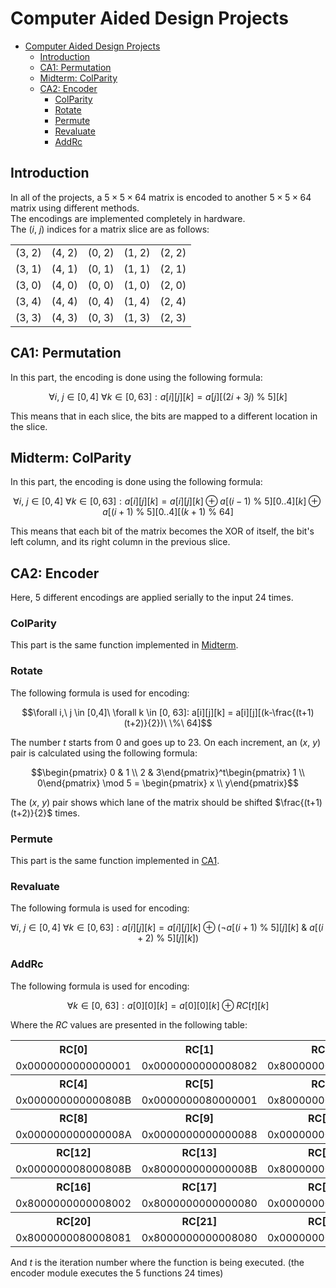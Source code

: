 # Computer Aided Design Projects

- [Computer Aided Design Projects](#computer-aided-design-projects)
  - [Introduction](#introduction)
  - [CA1: Permutation](#ca1-permutation)
  - [Midterm: ColParity](#midterm-colparity)
  - [CA2: Encoder](#ca2-encoder)
    - [ColParity](#colparity)
    - [Rotate](#rotate)
    - [Permute](#permute)
    - [Revaluate](#revaluate)
    - [AddRc](#addrc)

## Introduction

In all of the projects, a $5\times 5\times 64$ matrix is encoded to another $5\times 5\times 64$ matrix using different methods.  
The encodings are implemented completely in hardware.  
The $(i,\ j)$ indices for a matrix slice are as follows:

<table>
    <tr>
        <td>(3, 2)</td>
        <td>(4, 2)</td>
        <td>(0, 2)</td>
        <td>(1, 2)</td>
        <td>(2, 2)</td>
    </tr>
    <tr>
        <td>(3, 1)</td>
        <td>(4, 1)</td>
        <td>(0, 1)</td>
        <td>(1, 1)</td>
        <td>(2, 1)</td>
    </tr>
    <tr>
        <td>(3, 0)</td>
        <td>(4, 0)</td>
        <td>(0, 0)</td>
        <td>(1, 0)</td>
        <td>(2, 0)</td>
    </tr>
    <tr>
        <td>(3, 4)</td>
        <td>(4, 4)</td>
        <td>(0, 4)</td>
        <td>(1, 4)</td>
        <td>(2, 4)</td>
    </tr>
    <tr>
        <td>(3, 3)</td>
        <td>(4, 3)</td>
        <td>(0, 3)</td>
        <td>(1, 3)</td>
        <td>(2, 3)</td>
    </tr>
</table>

## CA1: Permutation

In this part, the encoding is done using the following formula:

$$\forall i,\ j \in [0,4]\ \forall k \in [0, 63]: a[i][j][k] = a[j][(2i+3j)\ \%\ 5][k]$$

This means that in each slice, the bits are mapped to a different location in the slice.

## Midterm: ColParity

In this part, the encoding is done using the following formula:

$$\forall i,\ j \in [0,4]\ \forall k \in [0, 63]: a[i][j][k] = a[i][j][k] \oplus a[(i-1)\ \%\ 5][0..4][k] \oplus a[(i+1)\ \%\ 5][0..4][(k+1)\ \%\ 64]$$

This means that each bit of the matrix becomes the XOR of itself, the bit's left column, and its right column in the previous slice.

## CA2: Encoder

Here, 5 different encodings are applied serially to the input 24 times.

### ColParity

This part is the same function implemented in [Midterm](#midterm-colparity).

### Rotate

The following formula is used for encoding:

$$\forall i,\ j \in [0,4]\ \forall k \in [0, 63]: a[i][j][k] = a[i][j][(k-\frac{(t+1)(t+2)}{2})\ \%\ 64]$$

The number $t$ starts from 0 and goes up to 23. On each increment, an $(x,\ y)$ pair is calculated using the following formula:

$$\begin{pmatrix} 0 & 1 \\ 2 & 3\end{pmatrix}^t\begin{pmatrix} 1 \\ 0\end{pmatrix} \mod 5 = \begin{pmatrix} x \\ y\end{pmatrix}$$

The $(x,\ y)$ pair shows which lane of the matrix should be shifted $\frac{(t+1)(t+2)}{2}$ times.

### Permute

This part is the same function implemented in [CA1](#ca1-permutation).

### Revaluate

The following formula is used for encoding:

$$\forall i,\ j \in [0,4]\ \forall k \in [0, 63]: a[i][j][k] = a[i][j][k] \oplus (\lnot a[(i+1)\ \%\ 5][j][k]\ \&\ a[(i+2)\ \%\ 5][j][k])$$

### AddRc

The following formula is used for encoding:

$$\forall k \in [0,\ 63]: a[0][0][k] = a[0][0][k] \oplus RC[t][k]$$

Where the $RC$ values are presented in the following table:

<table>
    <tr>
        <th>RC[0]</th>
        <th>RC[1]</th>
        <th>RC[2]</th>
        <th>RC[3]</th>
    </tr>
    <tr>
        <td>0x0000000000000001</td>
        <td>0x0000000000008082</td>
        <td>0x800000000000808A</td>
        <td>0x8000000080008000</td>
    </tr>
    <tr>
        <th>RC[4]</th>
        <th>RC[5]</th>
        <th>RC[6]</th>
        <th>RC[7]</th>
    </tr>
    <tr>
        <td>0x000000000000808B</td>
        <td>0x0000000080000001</td>
        <td>0x8000000080008081</td>
        <td>0x8000000000008009</td>
    </tr>
    <tr>
        <th>RC[8]</th>
        <th>RC[9]</th>
        <th>RC[10]</th>
        <th>RC[11]</th>
    </tr>
    <tr>
        <td>0x000000000000008A</td>
        <td>0x0000000000000088</td>
        <td>0x0000000080008009</td>
        <td>0x000000008000000A</td>
    </tr>
    <tr>
        <th>RC[12]</th>
        <th>RC[13]</th>
        <th>RC[14]</th>
        <th>RC[15]</th>
    </tr>
    <tr>
        <td>0x000000008000808B</td>
        <td>0x800000000000008B</td>
        <td>0x8000000000008089</td>
        <td>0x8000000000008003</td>
    </tr>
    <tr>
        <th>RC[16]</th>
        <th>RC[17]</th>
        <th>RC[18]</th>
        <th>RC[19]</th>
    </tr>
    <tr>
        <td>0x8000000000008002</td>
        <td>0x8000000000000080</td>
        <td>0x000000000000800A</td>
        <td>0x800000008000000A</td>
    </tr>
    <tr>
        <th>RC[20]</th>
        <th>RC[21]</th>
        <th>RC[22]</th>
        <th>RC[23]</th>
    </tr>
    <tr>
        <td>0x8000000080008081</td>
        <td>0x8000000000008080</td>
        <td>0x0000000080000001</td>
        <td>0x8000000080008008</td>
    </tr>
</table>

And $t$ is the iteration number where the function is being executed. (the encoder module executes the 5 functions 24 times)
